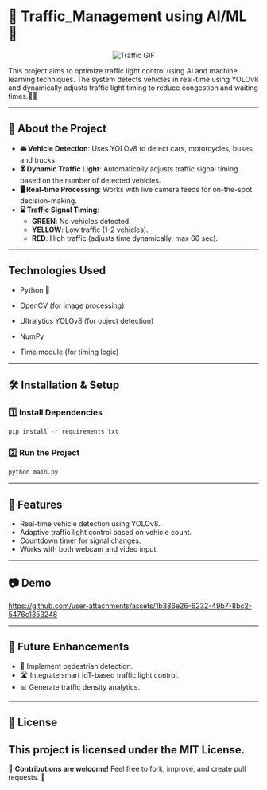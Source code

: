 # 🚦 Traffic_Management using AI/ML 🚦
<div align="center">

![Traffic GIF](https://github.com/user-attachments/assets/992ef713-79c4-4f6e-924f-40cca5b91fdc)
</div>
This project aims to optimize traffic light control using AI and machine learning techniques. The system detects vehicles in real-time using YOLOv8 and dynamically adjusts traffic light timing to reduce congestion and waiting times.🚗🚦

---


## 📌 About the Project
- **🚘 Vehicle Detection**: Uses YOLOv8 to detect cars, motorcycles, buses, and trucks.
- **⏳ Dynamic Traffic Light**: Automatically adjusts traffic signal timing based on the number of detected vehicles.
- **🖥️ Real-time Processing**: Works with live camera feeds for on-the-spot decision-making.
- **⌛ Traffic Signal Timing**:
  - **GREEN**: No vehicles detected.
  - **YELLOW**: Low traffic (1-2 vehicles).
  - **RED**: High traffic (adjusts time dynamically, max 60 sec).

---
## Technologies Used

- Python 🐍

- OpenCV (for image processing)

- Ultralytics YOLOv8 (for object detection)

- NumPy

- Time module (for timing logic)

---

## 🛠 Installation & Setup

### 1️⃣ Install Dependencies
```sh
pip install -r requirements.txt
```

### 2️⃣ Run the Project
```sh
python main.py
```

---

## 🚀 Features
- Real-time vehicle detection using YOLOv8.
- Adaptive traffic light control based on vehicle count.
- Countdown timer for signal changes.
- Works with both webcam and video input.

---

## 📷 Demo
https://github.com/user-attachments/assets/1b386e26-6232-49b7-8bc2-5476c1353248

---

## 🔮 Future Enhancements
- 🚦 Implement pedestrian detection.
- 🛣️ Integrate smart IoT-based traffic light control.
- 📊 Generate traffic density analytics.

---

## 📌 License

This project is licensed under the MIT License.
---

🎯 **Contributions are welcome!** Feel free to fork, improve, and create pull requests. 🚀
